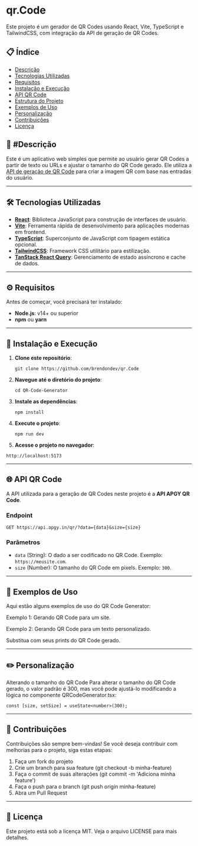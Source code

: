 # qr.Code

Este projeto é um gerador de QR Codes usando React, Vite, TypeScript e TailwindCSS, com integração da API de geração de QR Codes.

## 📋 Índice
- [Descrição](#descrição)
- [Tecnologias Utilizadas](#tecnologias-utilizadas)
- [Requisitos](#requisitos)
- [Instalação e Execução](#instalação-e-execução)
- [API QR Code](#api-qr-code)
- [Estrutura do Projeto](#estrutura-do-projeto)
- [Exemplos de Uso](#exemplos-de-uso)
- [Personalização](#personalização)
- [Contribuições](#contribuições)
- [Licença](#licença)

## 📝 #Descrição

Este é um aplicativo web simples que permite ao usuário gerar QR Codes a partir de texto ou URLs e ajustar o tamanho do QR Code gerado. Ele utiliza a [API de geração de QR Code](https://api.apgy.in/) para criar a imagem QR com base nas entradas do usuário.

---

## 🛠 Tecnologias Utilizadas

- **[React](https://reactjs.org/)**: Biblioteca JavaScript para construção de interfaces de usuário.
- **[Vite](https://vitejs.dev/)**: Ferramenta rápida de desenvolvimento para aplicações modernas em frontend.
- **[TypeScript](https://www.typescriptlang.org/)**: Superconjunto de JavaScript com tipagem estática opcional.
- **[TailwindCSS](https://tailwindcss.com/)**: Framework CSS utilitário para estilização.
- **[TanStack React Query](https://react-query.tanstack.com/)**: Gerenciamento de estado assíncrono e cache de dados.

---

## ⚙️ Requisitos

Antes de começar, você precisará ter instalado:

- **Node.js**: v14+ ou superior
- **npm** ou **yarn**

---

## 🚀 Instalação e Execução

1. **Clone este repositório**:

   ```git clone https://github.com/brendondev/qr.Code```

2. **Navegue até o diretório do projeto**:

   ```cd QR-Code-Generator```

3. **Instale as dependências**:

   ```npm install```

4. **Execute o projeto**:

   ```npm run dev```

5. **Acesse o projeto no navegador**:

  ```http://localhost:5173```

---

## 🌐 API QR Code

A API utilizada para a geração de QR Codes neste projeto é a **API APGY QR Code**.

### Endpoint

```GET https://api.apgy.in/qr/?data={data}&size={size}```

### Parâmetros

- `data` (String): O dado a ser codificado no QR Code. Exemplo: `https://meusite.com`.
- `size` (Number): O tamanho do QR Code em pixels. Exemplo: `300`.

---

## 📸 Exemplos de Uso

Aqui estão alguns exemplos de uso do QR Code Generator:

Exemplo 1: Gerando QR Code para um site.

Exemplo 2: Gerando QR Code para um texto personalizado.

Substitua com seus prints do QR Code gerado.

---

## ✏️ Personalização

Alterando o tamanho do QR Code
Para alterar o tamanho do QR Code gerado, o valor padrão é 300, mas você pode ajustá-lo modificando a lógica no componente QRCodeGenerator.tsx:

```const [size, setSize] = useState<number>(300);```

---

## 🤝 Contribuições

Contribuições são sempre bem-vindas! Se você deseja contribuir com melhorias para o projeto, siga estas etapas:

1. Faça um fork do projeto
2. Crie um branch para sua feature (git checkout -b minha-feature)
3. Faça o commit de suas alterações (git commit -m 'Adiciona minha feature')
4. Faça o push para o branch (git push origin minha-feature)
5. Abra um Pull Request

---

## 📝 Licença

Este projeto está sob a licença MIT. Veja o arquivo LICENSE para mais detalhes.
